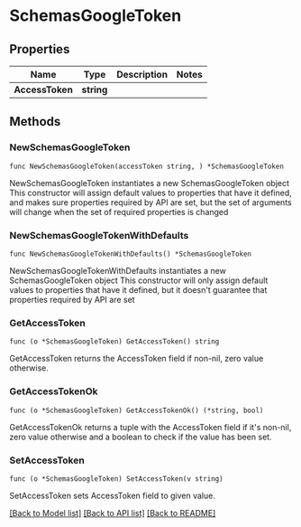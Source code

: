 # SchemasGoogleToken

## Properties

Name | Type | Description | Notes
------------ | ------------- | ------------- | -------------
**AccessToken** | **string** |  | 

## Methods

### NewSchemasGoogleToken

`func NewSchemasGoogleToken(accessToken string, ) *SchemasGoogleToken`

NewSchemasGoogleToken instantiates a new SchemasGoogleToken object
This constructor will assign default values to properties that have it defined,
and makes sure properties required by API are set, but the set of arguments
will change when the set of required properties is changed

### NewSchemasGoogleTokenWithDefaults

`func NewSchemasGoogleTokenWithDefaults() *SchemasGoogleToken`

NewSchemasGoogleTokenWithDefaults instantiates a new SchemasGoogleToken object
This constructor will only assign default values to properties that have it defined,
but it doesn't guarantee that properties required by API are set

### GetAccessToken

`func (o *SchemasGoogleToken) GetAccessToken() string`

GetAccessToken returns the AccessToken field if non-nil, zero value otherwise.

### GetAccessTokenOk

`func (o *SchemasGoogleToken) GetAccessTokenOk() (*string, bool)`

GetAccessTokenOk returns a tuple with the AccessToken field if it's non-nil, zero value otherwise
and a boolean to check if the value has been set.

### SetAccessToken

`func (o *SchemasGoogleToken) SetAccessToken(v string)`

SetAccessToken sets AccessToken field to given value.



[[Back to Model list]](../README.md#documentation-for-models) [[Back to API list]](../README.md#documentation-for-api-endpoints) [[Back to README]](../README.md)


